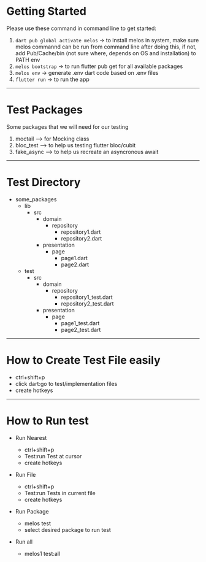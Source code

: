 # Getting Started

Please use these command in command line to get started:

1. `dart pub global activate melos` -> to install melos in system, make sure melos commannd can be run from command line after doing this, if not, add Pub/Cache/bin (not sure where, depends on OS and installation) to PATH env
2. `melos bootstrap` -> to run flutter pub get for all available packages
3. `melos env` -> generate .env dart code based on .env files
4. `flutter run` -> to run the app

---

# Test Packages

Some packages that we will need for our testing

1. moctail --> for Mocking class
2. bloc_test --> to help us testing flutter bloc/cubit
3. fake_async --> to help us recreate an asyncronous await

---

# Test Directory

- some_packages
  - lib
    - src
      - domain
        - repository
          - repository1.dart
          - repository2.dart
      - presentation
        - page
          - page1.dart
          - page2.dart
  - test
    - src
      - domain
        - repository
          - repository1_test.dart
          - repository2_test.dart
      - presentation
        - page
          - page1_test.dart
          - page2_test.dart

---

# How to Create Test File easily

- ctrl+shift+p
- click dart:go to test/implementation files
- create hotkeys

---

# How to Run test

- Run Nearest

  - ctrl+shift+p
  - Test:run Test at cursor
  - create hotkeys

- Run File

  - ctrl+shift+p
  - Test:run Tests in current file
  - create hotkeys

- Run Package

  - melos test
  - select desired package to run test

- Run all
  - melos1 test:all
